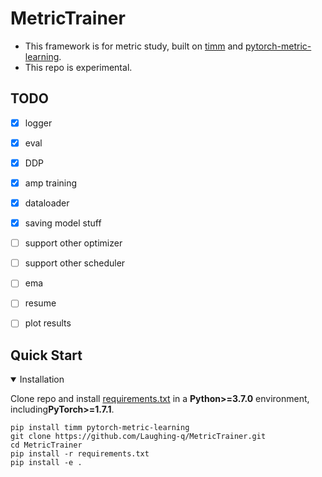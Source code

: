 # MetricTrainer
- This framework is for metric study, built on [timm](https://github.com/rwightman/pytorch-image-models) and [pytorch-metric-learning](https://github.com/KevinMusgrave/pytorch-metric-learning).
- This repo is experimental.

## TODO
- [X] logger
- [X] eval
- [X] DDP
- [X] amp training
- [X] dataloader
- [X] saving model stuff
- [ ] support other optimizer
- [ ] support other scheduler
- [ ] ema
- [ ] resume
- [ ] plot results


## Quick Start

<details open>
<summary>Installation</summary>

Clone repo and install [requirements.txt](https://github.com/Laughing-q/yolov5-q/blob/master/requirements.txt) in a
**Python>=3.7.0** environment, including**PyTorch>=1.7.1**.

```shell
pip install timm pytorch-metric-learning
git clone https://github.com/Laughing-q/MetricTrainer.git
cd MetricTrainer
pip install -r requirements.txt
pip install -e .
```

</details>

